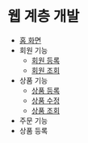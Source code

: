 # 웹 계층 개발

- [홈 화면](home/README.md)
- 회원 기능
  - [회원 등록](member_resigster/README.md)
  - [회원 조회](member_list_search/README.md)
- 상품 기능
  - [상품 등록](item_registe/README.md)
  - [상품 수정](item_revise/README.md)
  - [상품 조회](item_list/README.md)
- 주문 기능
- 상품 등록